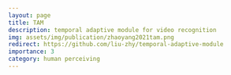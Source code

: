 ```yaml
---
layout: page
title: TAM
description: temporal adaptive module for video recognition
img: assets/img/publication/zhaoyang2021tam.png
redirect: https://github.com/liu-zhy/temporal-adaptive-module
importance: 3
category: human perceiving
---
```

